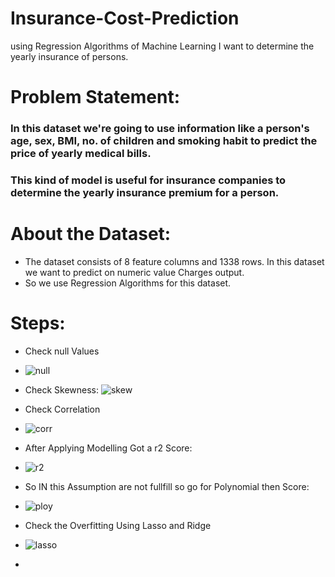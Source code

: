 # Insurance-Cost-Prediction
using Regression Algorithms of Machine Learning I want to determine the yearly insurance of persons.


# Problem Statement: 
###  In this dataset we're going to use information like a person's age, sex, BMI, no. of children and smoking habit to predict the price of yearly medical bills. 
###  This kind of model is useful for insurance companies to determine the yearly insurance premium for a person. 

# About the Dataset:
- The dataset consists of 8 feature columns and 1338 rows. In this dataset we want to predict on numeric value Charges output.
- So we use Regression Algorithms for this dataset.

# Steps:
- Check null Values
- ![null](https://user-images.githubusercontent.com/105968767/215262000-44dbc234-e5cc-4847-9016-d5fdf640bf2f.png)

- Check Skewness:
![skew](https://user-images.githubusercontent.com/105968767/215262027-d5427cdc-d968-4b0d-bc80-9fc471c6771b.png)

- Check Correlation
- ![corr](https://user-images.githubusercontent.com/105968767/215262118-7bb7dc71-18ec-4685-a18b-6995044a3975.png)

- After Applying Modelling Got a r2 Score:
- ![r2](https://user-images.githubusercontent.com/105968767/215262268-aa658ca8-270a-43f7-bb96-e43fd1709cee.png)

- So IN this Assumption are not fullfill so go for Polynomial then Score:
- ![ploy](https://user-images.githubusercontent.com/105968767/215262381-04152400-1e8a-4570-8491-c05cb8bdf217.png)

- Check the Overfitting Using Lasso and Ridge
- ![lasso](https://user-images.githubusercontent.com/105968767/215262503-dbda4ec0-8675-47e9-afdc-6f2ce486bd28.png)

- 

